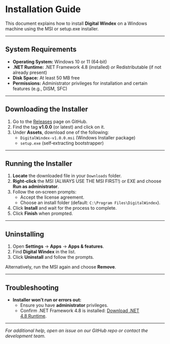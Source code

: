# Installation Guide

This document explains how to install **Digital Windex** on a Windows machine using the MSI or setup.exe installer.

---

## System Requirements

- **Operating System:** Windows 10 or 11 (64‑bit)
- **.NET Runtime:** .NET Framework 4.8 (installed) *or* Redistributable (if not already present)
- **Disk Space:** At least 50 MB free
- **Permissions:** Administrator privileges for installation and certain features (e.g., DISM, SFC)

---

## Downloading the Installer

1. Go to the [Releases](https://github.com/WSU-4110/Digital-Windex/releases) page on GitHub.
2. Find the tag **v1.0.0** (or latest) and click on it.
3. Under **Assets**, download one of the following:
   - `DigitalWindex-v1.0.0.msi` (Windows Installer package)  
   - `setup.exe` (self‑extracting bootstrapper)

---

## Running the Installer

1. **Locate** the downloaded file in your `Downloads` folder.
2. **Right‑click** the MSI (ALWAYS USE THE MSI FIRST!) or EXE and choose **Run as administrator**.
3. Follow the on‑screen prompts:
   - Accept the license agreement.
   - Choose an install folder (default: `C:\Program Files\DigitalWindex`).
4. Click **Install** and wait for the process to complete.
5. Click **Finish** when prompted.

---

## Uninstalling

1. Open **Settings** → **Apps** → **Apps & features**.
2. Find **Digital Windex** in the list.
3. Click **Uninstall** and follow the prompts.

Alternatively, run the MSI again and choose **Remove**.

---

## Troubleshooting

- **Installer won’t run or errors out:**
  - Ensure you have **administrator** privileges.
  - Confirm .NET Framework 4.8 is installed: [Download .NET 4.8 Runtime](https://dotnet.microsoft.com/download/dotnet-framework/net48).

---

_For additional help, open an issue on our GitHub repo or contact the development team._


